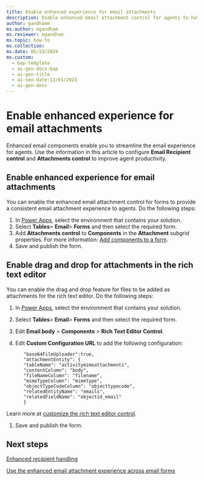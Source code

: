```yaml
---
title: Enable enhanced experience for email attachments
description: Enable enhanced email attachment control for agents to have a consistent experience across all forms. 
author: gandhamm
ms.author: mgandham
ms.reviewer: mgandham
ms.topic: how-to 
ms.collection:
ms.date: 05/23/2024
ms.custom:
  - bap-template
  - ai-gen-docs-bap
  - ai-gen-title
  - ai-seo-date:12/01/2023
  - ai-gen-desc
---
```


# Enable enhanced experience for email attachments

Enhanced email components enable you to streamline the email experience for agents. Use the information in this article to configure **Email Recipient control** and **Attachments control** to improve agent productivity.

## Enable enhanced experience for email attachments
You can enable the enhanced email attachment control for forms to provide a consistent email attachment experience to agents. Do the following steps:

1. In [Power Apps](https://make.powerapps.com/), select the environment that contains your solution.
1. Select **Tables**> **Email**> **Forms** and then select the required form.
1.  Add **Attachments control** to **Components** in the **Attachment** subgrid properties. For more information: [Add components to a form](/power-apps/maker/model-driven-apps/add-move-configure-or-delete-components-on-form#add-components-for-a-column-on-the-form).
1. Save and publish the form.

## Enable drag and drop for attachments in the rich text editor

You can enable the drag and drop feature for files to be added as attachments for the rich text editor. Do the following steps:

1. In [Power Apps](https://make.powerapps.com/), select the environment that contains your solution.
1. Select **Tables**> **Email**> **Forms** and then select the required form.
1. Edit **Email body** > **Components** > **Rich Text Editor Control**.
1. Edit **Custom Configuration URL** to add the following configuration:
     
     ```
        "base64FileUploader":true,
        "attachmentEntity": {
        "tableName": "activitymimeattachments",
        "contentColumn": "body",
        "fileNameColumn": "filename",
        "mimeTypeColumn": "mimetype",
        "objectTypeCodeColumn": "objecttypecode",
        "relatedEntityName": "emails",
        "relatedFieldName": "objectid_email"
        }    

     ```
Learn more at [customize the rich text editor control](/power-apps/maker/model-driven-apps/rich-text-editor-control#customize-the-rich-text-editor-control).<br>
1. Save and publish the form.

## Next steps

[Enhanced recipient handling](/power-apps/user/view-compose-email#enhanced-recipient-handling)

[Use the enhanced email attachment experience across email forms](../use/enhanced-email-attachment-control.md)
